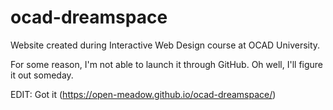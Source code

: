 # ocad-dreamspace
Website created during Interactive Web Design course at OCAD University.

For some reason, I'm not able to launch it through GitHub. Oh well, I'll figure it out someday.

EDIT: Got it (https://open-meadow.github.io/ocad-dreamspace/)
